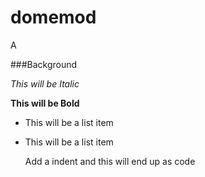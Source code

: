 domemod
==============

A

###Background




*This will be Italic*

**This will be Bold**

- This will be a list item
- This will be a list item

    Add a indent and this will end up as code